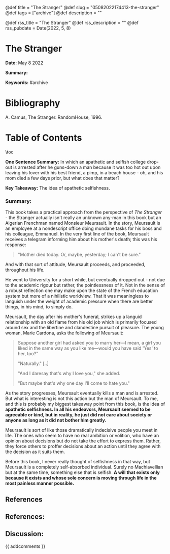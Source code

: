 @def title = "The Stranger"
@def slug = "05082022174413-the-stranger"
@def tags = ["archive"]
@def description = ""

@def rss_title = "The Stranger"
@def rss_description = ""
@def rss_pubdate = Date(2022, 5, 8)


The Stranger
=========

**Date:** May 8 2022

**Summary:** 

**Keywords:** #archive

Bibliography
==========

A. Camus, The Stranger. RandomHouse, 1996.

Table of Contents
=========

\toc

**One Sentence Summary:** In which an apathetic and selfish college drop-out is arrested after he guns-down a man because it was too hot out upon leaving his lover with his best friend, a pimp, in a beach house - oh, and his mom died a few days prior, but what does that matter?

**Key Takeaway:** The idea of apathetic selfishness. 

### Summary:

This book takes a practical approach from the perspective of *The Stranger* - the Stranger actually isn't really an unknown any-man in this book but an Algerian Frenchman named Monsieur Meursault. In the story, Meursault is an employee at a nondescript office doing mundane tasks for his boss and his colleague, Emmanuel. In the very first line of the book, Meursault receives a telegram informing him about his mother's death; this was his response:

> "Mother died today. Or, maybe, yesterday; I can't be sure."


And with that sort of attitude, Meursault proceeds, and proceeded, throughout his life. 

He went to University for a short while, but eventually dropped out - not due to the academic rigour but rather, the pointlessness of it. Not in the sense of a robust reflection one may make upon the state of the French education system but more of a nihilistic worldview. That it was meaningless to languish under the weight of academic pressure when there are better things, in his mind, to simply do. 

Meursault, the day after his mother's funeral, strikes up a languid relationship with an old flame from his old job which is primarily focused around sex and the libertine and clandestine pursuit of pleasure. The young woman, Marie Cardona, asks the following of Meursault:

> Suppose another girl had asked you to marry her—I mean, a girl you liked in the same way as you like me—would you have said 'Yes' to her, too?" 
>
> "Naturally." [..]
>
> "And I daresay that's why I love you," she added.
>
> "But maybe that's why one day I'll come to hate you."


As the story progresses, Meursault eventually kills a man and is arrested. But what is interesting is not this action but the man of Meursault. To me, and this is probably my biggest takeaway point from this book, is the idea of **apathetic selfishness. In all his endeavors, Meursault seemed to be agreeable or kind, but in reality, he just did not care about society or anyone as long as it did not bother him greatly.**

Meursault is sort of like those dramatically indecisive people you meet in life. The ones who seem to have no real ambition or volition, who have an opinion about decisions but do not take the effort to express them. Rather, they force others to proffer decisions about an action until they agree with the decision as it suits them.

Before this book, I never really thought of selfishness in that way, but Meursault is a completely self-absorbed individual. Surely no Machiavellian but at the same time, something else that is selfish. **A will that exists only because it exists and whose sole concern is moving through life in the most painless manner possible.**

## References

## References:
## Discussion: 

{{ addcomments }}
